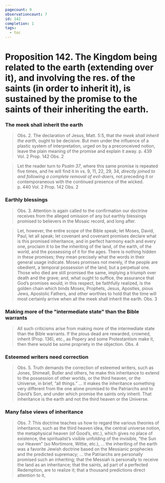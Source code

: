 ```yaml
---
pagecount: 9
observationcount: 7
id: 142
completion: 1
tags:
  - toc
---
```

# Proposition 142. The Kingdom being related to the earth (extending over it), and involving the res. of the saints (in order to inherit it), is sustained by the promise to the saints of their inheriting the earth.
### The meek shall inherit the earth
>Obs. 2. The declaration of Jesus, Matt. 5:5, that *the meek shall inherit the earth*, ought to be decisive. But men under the influence of a plastic system of interpretation, urged on by a preconceived notion, leave the plain meaning of the promise and explain it away.
>p. 439 Vol. 2 Prop. 142 Obs. 2

>Let the reader turn to *Psalm 37*, where this same promise is repeated five times, and he will find it in vs. 9, 11, 22, 29, 34, *directly joined to and following a complete removal of evil-doers,* not preceding it or contemporaneous with the continued presence of the wicked.  
>p. 440 Vol. 2 Prop. 142 Obs. 2
### Earthly blessings
>Obs. 3. Attention is again called to the confirmation our doctrine receives from the alleged omission of any but earthly blessings promised to believers in the Mosaic record, and long after.

>Let, however, the entire scope of the Bible speak; let Moses, David, Paul, let all speak; let covenant and covenant promises declare what is this promised inheritance, and in perfect harmony each and every one, proclaim it to be the inheriting of the land, of the earth, of the world, and the possessing of it for the ages. There is nothing hidden in these promises; they mean precisely what the words in their general usage indicate. Moses promises not merely, if the people are obedient, a temporal possession of the land, but a perpetual one. Those who died are still promised the same, implying a triumph over death and the grave; and, what ought to suffice, the assurance that God’s promises would, in this respect, be faithfully realized, is the golden chain which binds Moses, Prophets, Jesus, Apostles, pious Jews, Apostolic Fathers, and other worthies to hold that the time will most certainly arrive when all the meek shall inherit the earth.
>Obs. 3
### Making more of the "intermediate state" than the Bible warrants
>All such criticisms arise from making more of the intermediate state than the Bible warrants. If the pious dead are rewarded, crowned, inherit (Prop. 136), etc., as Popery and some Protestantism make it, then there would be some propriety in the objection.
>Obs.  4
### Esteemed writers need correction
>Obs. 5. Truth demands the correction of esteemed writers, such as Jones, Shimeall, Butler and others, he make this inheritance to extend to the possession of other worlds, or the third heaven, or the Universe, in brief, “all things.”
>...
>it makes the inheritance something very different from the one alone promised to the Patriarchs and to David’s Son, and under which promise the saints only inherit. That inheritance is the earth and not the third heaven or the Universe.
### Many false views of inheritance
>Obs. 7. This doctrine teaches us how to regard the various theories of inheritance, such as the third heaven idea, the central universe notion, the metaphysical heaven (of Good’s, etc.), which gives no place of existence, the spiritualist’s visible unfolding of the invisible, “the Sun our Heaven” (so Mortimore, Wittie, etc.),
>...
>the inheriting of the earth was a favorite Jewish doctrine based on the Messianic prophecies and the predicted supremacy;
>...
>the Patriarchs are personally promised such an inheriting; that the Messiah is personally to receive the land as an inheritance; that the saints, ad part of a perfected Redemption, are to realize it; that a thousand predictions direct attention to it,



